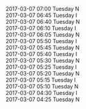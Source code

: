 2017-03-07 07:00 Tuesday  N  
2017-03-07 06:45 Tuesday  I  
2017-03-07 06:40 Tuesday  N  
2017-03-07 06:10 Tuesday  I  
2017-03-07 06:05 Tuesday  N  
2017-03-07 05:50 Tuesday  I  
2017-03-07 05:45 Tuesday  N  
2017-03-07 05:40 Tuesday  I  
2017-03-07 05:30 Tuesday  N  
2017-03-07 05:25 Tuesday  I  
2017-03-07 05:20 Tuesday  N  
2017-03-07 05:15 Tuesday  I  
2017-03-07 05:10 Tuesday  N  
2017-03-07 04:30 Tuesday  I  
2017-03-07 04:25 Tuesday  N  
